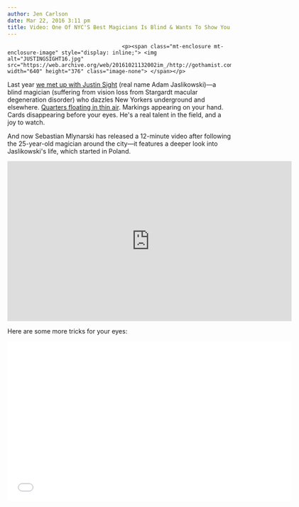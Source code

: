 ```yaml
---
author: Jen Carlson
date: Mar 22, 2016 3:11 pm
title: Video: One Of NYC'S Best Magicians Is Blind & Wants To Show You "The Impossible"
---
```


	
										<p><span class="mt-enclosure mt-enclosure-image" style="display: inline;"> <img alt="JUSTINGSIGHT16.jpg" src="https://web.archive.org/web/20161021132002im_/http://gothamist.com/attachments/arts_jen/JUSTINGSIGHT16.jpg" width="640" height="376" class="image-none"> </span></p>

<p>Last year <a href="https://web.archive.org/web/20161021132002/http://gothamist.com/2015/09/16/justin_sight_magician.php">we met up with Justin Sight</a> (real name Adam Jaslikowski)&#x2014;a blind magician (suffering from vision loss from Stargardt macular degeneration disorder) who dazzles New Yorkers underground and elsewhere. <a href="https://web.archive.org/web/20161021132002/http://gothamist.com/2015/08/11/this_wizard_can_save_nyc.php">Quarters floating in thin air</a>. Markings appearing on your hand. Cards disappearing before your eyes. He&apos;s a real talent in the field, and a joy to watch. </p>

<p>And now Sebastian Mlynarski has released a 12-minute video after following the 25-year-old magician around the city&#x2014;it features a deeper look into Jaslikowski&apos;s life, which started in Poland.</p>

<p><iframe width="640" height="360" frameborder="0" webkitallowfullscreen="webkitallowfullscreen" allowfullscreen="allowfullscreen" mozallowfullscreen="mozallowfullscreen" src="https://web.archive.org/web/20161021132002if_/http://www.theatlantic.com/video/iframe/473442/"></iframe></p>

<p>Here are some more tricks for your eyes:</p>

<p><iframe frameborder="0" width="640" height="360" src="//web.archive.org/web/20161021132002if_/http://www.dailymotion.com/embed/video/x36zmmy" allowfullscreen></iframe></p>					
										
									
				